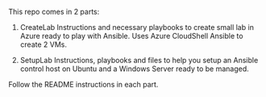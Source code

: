 This repo comes in 2 parts:

1. CreateLab 
    Instructions and necessary playbooks to create small lab in Azure ready to play with Ansible.
    Uses Azure CloudShell Ansible to create 2 VMs.

2. SetupLab
    Instructions, playbooks and files to help you setup an Ansible control host on Ubuntu and a Windows Server ready to be managed.

Follow the README instructions in each part.
